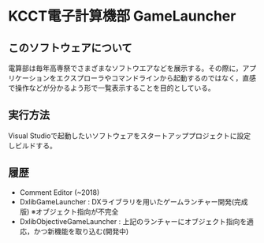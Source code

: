 # KCCT電子計算機部 GameLauncher

## このソフトウェアについて
電算部は毎年高専祭でさまざまなソフトウエアなどを展示する。その際に，アプリケーションをエクスプローラやコマンドラインから起動するのではなく，直感で操作などが分かるよう形で一覧表示することを目的としている。

## 実行方法
Visual Studioで起動したいソフトウェアをスタートアッププロジェクトに設定しビルドする。

## 履歴
- Comment Editor (~2018)
- DxlibGameLauncher : DXライブラリを用いたゲームランチャー開発(完成版) ※オブジェクト指向が不完全
- DxlibObjectiveGameLauncher : 上記のランチャーにオブジェクト指向を適応，かつ新機能を取り込む(開発中)
